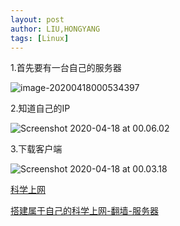 ```yaml
---
layout: post
author: LIU,HONGYANG
tags: [Linux]
---
```




1.首先要有一台自己的服务器



![image-20200418000534397](https://tva1.sinaimg.cn/large/007S8ZIlgy1gdx7nrbo7lj30io0ugaby.jpg)







2.知道自己的IP



![Screenshot 2020-04-18 at 00.06.02](https://tva1.sinaimg.cn/large/007S8ZIlgy1gdx7p13h26j309c02eglk.jpg)





3.下载客户端

![Screenshot 2020-04-18 at 00.03.18](https://tva1.sinaimg.cn/large/007S8ZIlgy1gdx7pmflgyj304s04m0ts.jpg)







[科学上网](https://medium.com/@jiuliuxiansheng/%E6%90%AD%E5%BB%BA%E5%B1%9E%E4%BA%8E%E8%87%AA%E5%B7%B1%E7%9A%84%E7%A7%91%E5%AD%A6%E4%B8%8A%E7%BD%91-%E7%BF%BB%E5%A2%99-%E6%9C%8D%E5%8A%A1%E5%99%A8-4abe26d9ab0)



 [搭建属于自己的科学上网-翻墙-服务器](https://medium.com/@jiuliuxiansheng/搭建属于自己的科学上网-翻墙-服务器-4abe26d9ab0)

